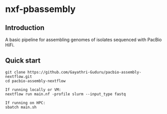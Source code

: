 # nxf-pbassembly

## Introduction
A basic pipeline for assembling genomes of isolates sequenced with PacBio HiFi. 

## Quick start
```
git clone https://github.com/Gayathri-Guduru/pacbio-assembly-nextflow.git
cd pacbio-assembly-nextflow

If running locally or VM:
nextflow run main.nf -profile slurm --input_type fastq

If running on HPC:
sbatch main.sh
```
